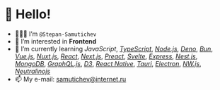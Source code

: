 # 👋 Hello!

- 👨🏻‍💻 I’m `@Stepan-Samutichev`
- 👀 I’m interested in __Frontend__
- 🌱 I’m currently learning _JavaScript_, [_TypeScript_](https://github.com/microsoft/TypeScript), [_Node.js_](https://github.com/nodejs/node), [_Deno_](https://github.com/denoland/deno), [_Bun_](https://github.com/oven-sh/bun), [_Vue.js_](https://github.com/vuejs/core), [_Nuxt.js_](https://github.com/nuxt/framework), [_React_](https://github.com/facebook/react), [_Next.js_](https://github.com/vercel/next.js), [_Preact_](https://github.com/preactjs/preact), [_Svelte_](https://github.com/sveltejs/svelte), [_Express_](https://github.com/expressjs/express), [_Nest.js_](https://github.com/nestjs/nest), [_MongoDB_](https://github.com/mongodb/mongo), [_GraphQL.js_](https://github.com/graphql/graphql-js), [_D3_](https://github.com/d3/d3), [_React Native_](https://github.com/facebook/react-native), [_Tauri_](https://github.com/tauri-apps/tauri), [_Electron_](https://github.com/electron/electron), [_NW.js_](https://github.com/nwjs/nw.js), [_Neutralinojs_](https://github.com/neutralinojs/neutralinojs)
- 📫 My e-mail: <ins>samutichev@internet.ru</ins>

<!---
Stepan-Samutichev/Stepan-Samutichev is a ✨ special ✨ repository because its `README.md` (this file) appears on your GitHub profile.
You can click the Preview link to take a look at your changes.
--->

